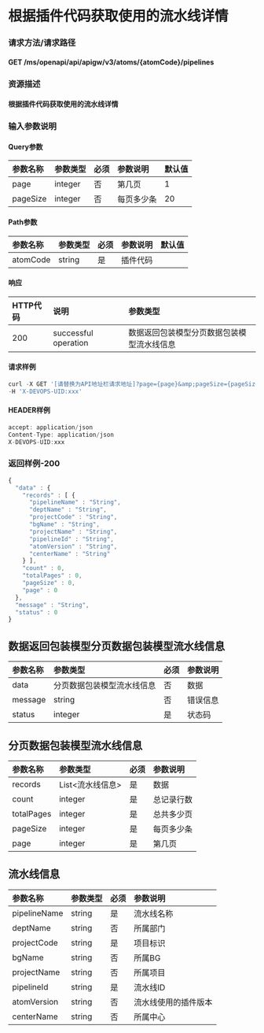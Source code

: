 # 根据插件代码获取使用的流水线详情

### 请求方法/请求路径

#### GET  /ms/openapi/api/apigw/v3/atoms/{atomCode}/pipelines

### 资源描述

#### 根据插件代码获取使用的流水线详情

### 输入参数说明

#### Query参数

| 参数名称 | 参数类型 | 必须 | 参数说明 | 默认值 |
| :--- | :--- | :--- | :--- | :--- |
| page | integer | 否 | 第几页 | 1 |
| pageSize | integer | 否 | 每页多少条 | 20 |

#### Path参数

| 参数名称 | 参数类型 | 必须 | 参数说明 | 默认值 |
| :--- | :--- | :--- | :--- | :--- |
| atomCode | string | 是 | 插件代码 |  |

#### 响应

| HTTP代码 | 说明 | 参数类型 |
| :--- | :--- | :--- |
| 200 | successful operation | 数据返回包装模型分页数据包装模型流水线信息 |

#### 请求样例

```javascript
curl -X GET '[请替换为API地址栏请求地址]?page={page}&amp;pageSize={pageSize}' \
-H 'X-DEVOPS-UID:xxx'
```

#### HEADER样例

```javascript
accept: application/json
Content-Type: application/json
X-DEVOPS-UID:xxx
```

### 返回样例-200

```javascript
{
  "data" : {
    "records" : [ {
      "pipelineName" : "String",
      "deptName" : "String",
      "projectCode" : "String",
      "bgName" : "String",
      "projectName" : "String",
      "pipelineId" : "String",
      "atomVersion" : "String",
      "centerName" : "String"
    } ],
    "count" : 0,
    "totalPages" : 0,
    "pageSize" : 0,
    "page" : 0
  },
  "message" : "String",
  "status" : 0
}
```

## 数据返回包装模型分页数据包装模型流水线信息

| 参数名称 | 参数类型 | 必须 | 参数说明 |
| :--- | :--- | :--- | :--- |
| data | 分页数据包装模型流水线信息 | 否 | 数据 |
| message | string | 否 | 错误信息 |
| status | integer | 是 | 状态码 |

## 分页数据包装模型流水线信息

| 参数名称 | 参数类型 | 必须 | 参数说明 |
| :--- | :--- | :--- | :--- |
| records | List&lt;流水线信息&gt; | 是 | 数据 |
| count | integer | 是 | 总记录行数 |
| totalPages | integer | 是 | 总共多少页 |
| pageSize | integer | 是 | 每页多少条 |
| page | integer | 是 | 第几页 |

## 流水线信息

| 参数名称 | 参数类型 | 必须 | 参数说明 |
| :--- | :--- | :--- | :--- |
| pipelineName | string | 是 | 流水线名称 |
| deptName | string | 否 | 所属部门 |
| projectCode | string | 是 | 项目标识 |
| bgName | string | 否 | 所属BG |
| projectName | string | 否 | 所属项目 |
| pipelineId | string | 是 | 流水线ID |
| atomVersion | string | 否 | 流水线使用的插件版本 |
| centerName | string | 否 | 所属中心 |

